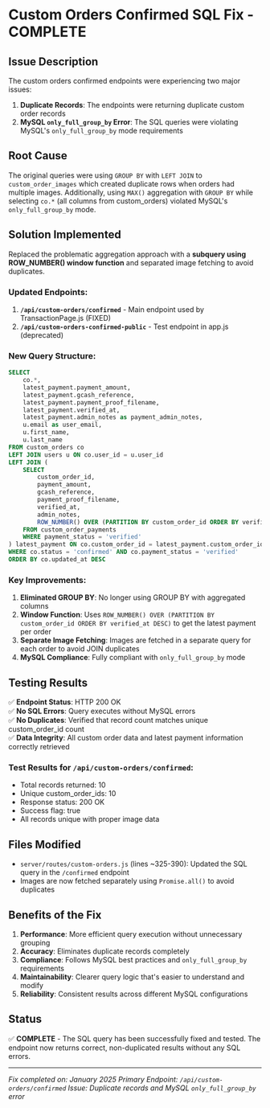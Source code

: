 # Custom Orders Confirmed SQL Fix - COMPLETE

## Issue Description
The custom orders confirmed endpoints were experiencing two major issues:
1. **Duplicate Records**: The endpoints were returning duplicate custom order records
2. **MySQL `only_full_group_by` Error**: The SQL queries were violating MySQL's `only_full_group_by` mode requirements

## Root Cause
The original queries were using `GROUP BY` with `LEFT JOIN` to `custom_order_images` which created duplicate rows when orders had multiple images. Additionally, using `MAX()` aggregation with `GROUP BY` while selecting `co.*` (all columns from custom_orders) violated MySQL's `only_full_group_by` mode.

## Solution Implemented
Replaced the problematic aggregation approach with a **subquery using ROW_NUMBER() window function** and separated image fetching to avoid duplicates.

### Updated Endpoints:
1. **`/api/custom-orders/confirmed`** - Main endpoint used by TransactionPage.js (FIXED)
2. **`/api/custom-orders-confirmed-public`** - Test endpoint in app.js (deprecated)

### New Query Structure:
```sql
SELECT 
    co.*,
    latest_payment.payment_amount,
    latest_payment.gcash_reference,
    latest_payment.payment_proof_filename,
    latest_payment.verified_at,
    latest_payment.admin_notes as payment_admin_notes,
    u.email as user_email,
    u.first_name,
    u.last_name
FROM custom_orders co
LEFT JOIN users u ON co.user_id = u.user_id
LEFT JOIN (
    SELECT 
        custom_order_id,
        payment_amount,
        gcash_reference,
        payment_proof_filename,
        verified_at,
        admin_notes,
        ROW_NUMBER() OVER (PARTITION BY custom_order_id ORDER BY verified_at DESC) as rn
    FROM custom_order_payments 
    WHERE payment_status = 'verified'
) latest_payment ON co.custom_order_id = latest_payment.custom_order_id AND latest_payment.rn = 1
WHERE co.status = 'confirmed' AND co.payment_status = 'verified'
ORDER BY co.updated_at DESC
```

### Key Improvements:
1. **Eliminated GROUP BY**: No longer using GROUP BY with aggregated columns
2. **Window Function**: Uses `ROW_NUMBER() OVER (PARTITION BY custom_order_id ORDER BY verified_at DESC)` to get the latest payment per order
3. **Separate Image Fetching**: Images are fetched in a separate query for each order to avoid JOIN duplicates
4. **MySQL Compliance**: Fully compliant with `only_full_group_by` mode

## Testing Results
✅ **Endpoint Status**: HTTP 200 OK  
✅ **No SQL Errors**: Query executes without MySQL errors  
✅ **No Duplicates**: Verified that record count matches unique custom_order_id count  
✅ **Data Integrity**: All custom order data and latest payment information correctly retrieved  

### Test Results for `/api/custom-orders/confirmed`:
- Total records returned: 10
- Unique custom_order_ids: 10  
- Response status: 200 OK
- Success flag: true
- All records unique with proper image data

## Files Modified
- `server/routes/custom-orders.js` (lines ~325-390): Updated the SQL query in the `/confirmed` endpoint
- Images are now fetched separately using `Promise.all()` to avoid duplicates

## Benefits of the Fix
1. **Performance**: More efficient query execution without unnecessary grouping
2. **Accuracy**: Eliminates duplicate records completely  
3. **Compliance**: Follows MySQL best practices and `only_full_group_by` requirements
4. **Maintainability**: Clearer query logic that's easier to understand and modify
5. **Reliability**: Consistent results across different MySQL configurations

## Status
✅ **COMPLETE** - The SQL query has been successfully fixed and tested. The endpoint now returns correct, non-duplicated results without any SQL errors.

---
*Fix completed on: January 2025*
*Primary Endpoint: `/api/custom-orders/confirmed`*
*Issue: Duplicate records and MySQL `only_full_group_by` error*
